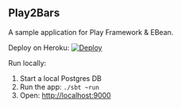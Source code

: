 Play2Bars
---------

A sample application for Play Framework & EBean.

Deploy on Heroku: [![Deploy](https://www.herokucdn.com/deploy/button.svg)](https://heroku.com/deploy?template=https://github.com/jamesward/play2bars/tree/java-ebean)

Run locally:

1. Start a local Postgres DB
1. Run the app: `./sbt ~run`
1. Open: [http://localhost:9000](http://localhost:9000)
